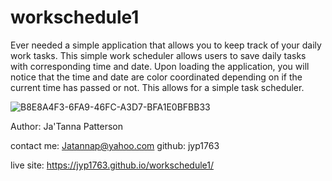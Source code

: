 # workschedule1
Ever needed a simple application that allows you to keep track of your daily work tasks.
This simple work scheduler allows users to save daily tasks with corresponding time and date. 
Upon loading the application, you will notice that the time and date are color coordinated depending
on if the current time has passed or not. This allows for a simple task scheduler.

![B8E8A4F3-6FA9-46FC-A3D7-BFA1E0BFBB33](https://user-images.githubusercontent.com/108202344/212443710-69c42d6f-a7ce-4086-a9fe-2815aeeba82b.jpeg)

Author: Ja'Tanna Patterson

contact me: 
Jatannap@yahoo.com
github:
jyp1763

live site: https://jyp1763.github.io/workschedule1/
